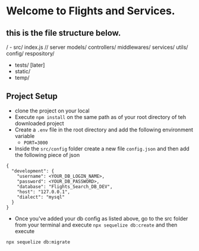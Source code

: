 # Welcome to Flights and Services. 

## this is the file structure below. 
/ - src/ 
    index.js // server 
    models/ 
    controllers/ 
    middlewares/ 
    services/ 
    utils/ 
    config/ 
    respository/ 
    
- tests/ [later] 
- static/ 
- temp/ 

<!-- # Welcome to Flights Service -->

## Project Setup
- clone the project on your local
- Execute `npm install` on the same path as of your root directory of teh downloaded project
- Create a `.env` file in the root directory and add the following environment variable
    - `PORT=3000`
- Inside the `src/config` folder create a new file `config.json` and then add the following piece of json

```
{
  "development": {
    "username": <YOUR_DB_LOGIN_NAME>,
    "password": <YOUR_DB_PASSWORD>,
    "database": "Flights_Search_DB_DEV",
    "host": "127.0.0.1",
    "dialect": "mysql"
  }
}

```
- Once you've added your db config as listed above, go to the src folder from your terminal and execute `npx sequelize db:create`
and then execute

`npx sequelize db:migrate`
```